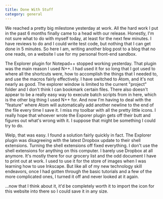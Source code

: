 ```yaml
---
title: Done With Stuff
category: general
---
```

We reached a pretty big milestone yesterday at work. All the hard work I put in the past 6 months finally came to a head with our release. Honestly, I'm not sure what to do with myself today, at least for the next few minutes. I have reviews to do and I could write test code, but nothing that I can get done in 5 minutes. So here I am, writing another blog post to a blog that no one reads, on a website I use for my personal front-end sandbox.

The Explorer plugin for Notepad++ stopped working yesterday. That plugin was the main reason I used N++. I had used it for so long that I got used to where all the shortcuts were, how to accomplish the things that I needed to, and use the macros fairly effectively. I have switched to Atom, and it's not nearly as good. The explorer window is limited to the current "project" folder and I don't think I can bookmark certain files. There also doesn't appear to be a really easy way to execute batch scripts from in here, which is the other big thing I used N++ for. And now I'm having to deal with the "feature" where Atom will automatically add another newline to the end of the file every time I save it. I miss my toolbar with all the pretty little icons. I really hope that whoever wrote the Exporer plugin gets off their butt and figures out what's wrong with it. I suppose that might be something I could try to do.

Welp, that was easy. I found a solution fairly quickly in fact. The Explorer plugin was disagreeing with the latest Dropbox update to their shell extensions. Turning the shell extensions off fixed everything. I don't use the shell extensions for anything on this computer. I barely use Dropbox at all anymore. It's mostly there for our grocery list and the odd document I have to print out at work. I used to use it for the store of images when I was learning how to use Inkscape. But like all of my new technology skill endeavors, once I had gotten through the basic tutorials and a few of the more complicated ones, I turned it off and never looked at it again.

...now that I think about it, it'd be completely worth it to import the icon for this website into there so I could save it in any size.
